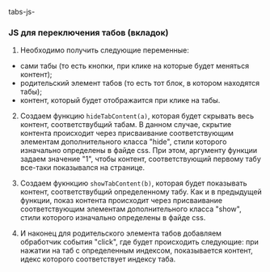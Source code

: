 tabs-js-
### JS для переключения табов (вкладок)

1. Необходимо получить следующие переменные: 
* сами табы (то есть кнопки, при клике на которые будет меняться контент);
* родительский элемент табов (то есть тот блок, в котором находятся табы);
* контент, который будет отображаится при клике на табы.

2. Создаем функцию `hideTabContent(a)`, которая будет скрывать весь контент, соответствубщий табам. В данном случае, скрытие контента происходит через присваивание соответствующим элементам дополнительного класса "hide", стили которого изначально определены в файде css.
При этом, аргументу функции задаем значение "1", чтобы контент, соответствующий первому табу все-таки показывался на странице.

3. Создаем фукнкцию `showTabContent(b)`, которая будет показывать контент, соответствубщий определенному табу. Как и в предыдущей функции, показ контента происходит через присваивание соответствующим элементам дополнительного класса "show", стили которого изначально определены в файде css.

4. И наконец для родительского элемента табов добавляем обработчик события "click", где будет происходить следующие: при нажатии на таб с определенным индексом, показывается контент, идекс которого соответствует индексу таба.
